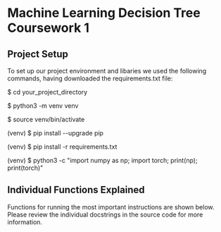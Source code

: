 # Machine Learning Decision Tree Coursework 1
## Project Setup
To set up our project environment and libaries we used the following commands, having downloaded the requirements.txt file:

$ cd your_project_directory 

$ python3 -m venv venv

$ source venv/bin/activate

(venv) $ pip install --upgrade pip

(venv) $ pip install -r requirements.txt

(venv) $ python3 -c "import numpy as np; import torch; print(np); print(torch)"

## Individual Functions Explained 

Functions for running the most important instructions are shown below. Please review the individual docstrings in the source code for more information.

##


